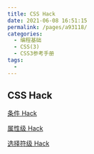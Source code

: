 ```yaml
---
title: CSS Hack
date: 2021-06-08 16:51:15
permalink: /pages/a93118/
categories:
  - 编程基础
  - CSS(3)
  - CSS3参考手册
tags:
  -
---
```


## CSS Hack

[条件 Hack](http://caibaojian.com/css3/hack/conditions.htm)

[属性级 Hack](http://caibaojian.com/css3/hack/properties.htm)

[选择符级 Hack](http://caibaojian.com/css3/hack/selectors.htm)
